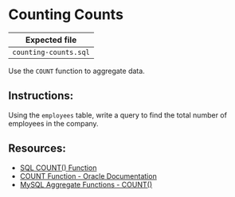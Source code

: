 # Counting Counts

| Expected file |
| ------------- |
| `counting-counts.sql` |

Use the `COUNT` function to aggregate data.

## Instructions:

Using the `employees` table, write a query to find the total number of employees in the company.

## Resources:

- [SQL COUNT() Function](https://www.w3schools.com/sql/sql_count_avg_sum.asp)
- [COUNT Function - Oracle Documentation](https://docs.oracle.com/en/database/oracle/oracle-database/19/sqlrf/COUNT.html)
- [MySQL Aggregate Functions - COUNT()](https://dev.mysql.com/doc/refman/8.0/en/aggregate-functions.html#function_count)
